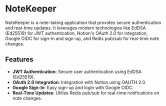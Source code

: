 # NoteKeeper

NoteKeeper is a note-taking application that provides secure authentication and real-time updates. It leverages modern technologies like EdDSA (Ed25519) for JWT authentication, Notion's OAuth 2.0 for integration, Google OIDC for sign-in and sign-up, and Redis pub/sub for real-time note changes.

## Features

- **JWT Authentication**: Secure user authentication using EdDSA (Ed25519).
- **OAuth 2.0 Integration**: Integration with Notion using OAUTH 2.0.
- **Google Sign-In**: Easy sign-up and login with Google OIDC.
- **Real-Time Updates**: Utilize Redis pub/sub for real-time notifications on note changes.
